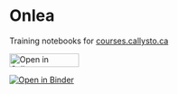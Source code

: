 # Onlea
Training notebooks for [courses.callysto.ca](https://courses.callysto.ca)

<a href="https://hub.callysto.ca/jupyter/hub/user-redirect/git-pull?repo=https%3A%2F%2Fgithub.com%2Fcallysto%2FOnlea&branch=master&subPath=First_Notebook.ipynb&depth=1" target="_parent"><img src="https://raw.githubusercontent.com/callysto/curriculum-notebooks/master/open-in-callysto-button.svg?sanitize=true" width="123" height="24" alt="Open in Callysto"/></a>

[![Open in Binder](https://mybinder.org/badge_logo.svg)](https://mybinder.org/v2/gh/callysto/Onlea/master?filepath=First_Notebook.ipynb)